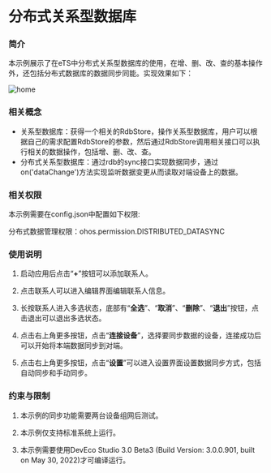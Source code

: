 # 分布式关系型数据库

### 简介

本示例展示了在eTS中分布式关系型数据库的使用，在增、删、改、查的基本操作外，还包括分布式数据库的数据同步同能。实现效果如下：

![home](screenshots/devices/home.png)

### 相关概念

-  关系型数据库：获得一个相关的RdbStore，操作关系型数据库，用户可以根据自己的需求配置RdbStore的参数，然后通过RdbStore调用相关接口可以执行相关的数据操作，包括增、删、改、查。
- 分布式关系型数据库：通过rdb的sync接口实现数据同步，通过 on('dataChange')方法实现监听数据变更从而读取对端设备上的数据。

### 相关权限

本示例需要在config.json中配置如下权限:

分布式数据管理权限：ohos.permission.DISTRIBUTED_DATASYNC

### 使用说明

1. 启动应用后点击“**+**”按钮可以添加联系人。

2. 点击联系人可以进入编辑界面编辑联系人信息。

3. 长按联系人进入多选状态，底部有“**全选**”、“**取消**”、“**删除**”、“**退出**”按钮，点击退出可以退出多选状态。

4. 点击右上角更多按钮，点击“**连接设备**”，选择要同步数据的设备，连接成功后可以开始将本端数据同步到对端。

5. 点击右上角更多按钮，点击“**设置**”可以进入设置界面设置数据同步方式，包括自动同步和手动同步。

### 约束与限制

1. 本示例的同步功能需要两台设备组网后测试。

2. 本示例仅支持标准系统上运行。

3. 本示例需要使用DevEco Studio 3.0 Beta3 (Build Version: 3.0.0.901, built on May 30, 2022)才可编译运行。